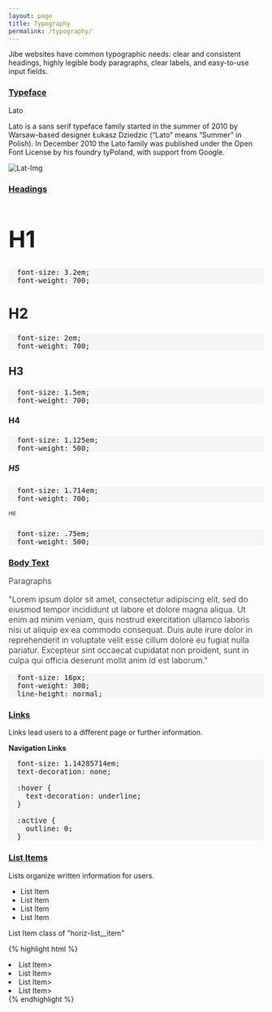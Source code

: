 ```yaml
---
layout: page
title: Typography
permalink: /typography/
---
```


Jibe websites have common typographic needs: clear and consistent headings, highly legible body paragraphs, clear labels, and easy-to-use input fields.


### <u>Typeface</u>

Lato

<p>Lato is a sans serif typeface family started in the summer of 2010 by Warsaw-based designer Łukasz Dziedzic (“Lato” means “Summer” in Polish). In December 2010 the Lato family was published under the Open Font License by his foundry tyPoland, with support from Google.</p>

<img src="../assets/Lato-Font.png" alt="Lat-Img" />

### <u>Headings</u>
<h1 style="font-size: 3.2em;">H1</h1>

<pre style= "background-color: #f5f5f5;">
  font-size: 3.2em;
  font-weight: 700;
</pre>

<h2 style="font-size: 2em;">H2</h2>

<pre style= "background-color: #f5f5f5;">
  font-size: 2em;
  font-weight: 700;
</pre>

<h3 style="font-size: 1.5em;">H3</h3>

<pre style= "background-color: #f5f5f5;">
  font-size: 1.5em;
  font-weight: 700;
</pre>

<h4 style="font-size: 1.125em;">H4</h4>

<pre style= "background-color: #f5f5f5;">
  font-size: 1.125em;
  font-weight: 500;
</pre>

<h5 style="font-size: 1.125em;">H5</h5>

<pre style= "background-color: #f5f5f5;">
  font-size: 1.714em;
  font-weight: 700;
</pre>

<h6 style="font-size: .75em;">H6</h6>

<pre style= "background-color: #f5f5f5;">
  font-size: .75em;
  font-weight: 500;
</pre>

### <u>Body Text</u>

<p style="font-size: 16px; font-weight: 300; line-height: normal;">Paragraphs</p>

  <p style="font-size: 16px; font-weight: 300; line-height: normal;">"Lorem ipsum dolor sit amet, consectetur adipiscing elit, sed do eiusmod tempor incididunt ut labore et dolore magna aliqua. Ut enim ad minim veniam, quis nostrud exercitation ullamco laboris nisi ut aliquip ex ea commodo consequat. Duis aute irure dolor in reprehenderit in voluptate velit esse cillum dolore eu fugiat nulla pariatur. Excepteur sint occaecat cupidatat non proident, sunt in culpa qui officia deserunt mollit anim id est laborum."</p>

<pre style= "background-color: #f5f5f5;">
  font-size: 16px;
  font-weight: 300;
  line-height: normal;
</pre>

### <u>Links</u>

Links lead users to a different page or further information.

<b>Navigation Links</b>

<pre style= "background-color: #f5f5f5;">
  font-size: 1.14285714em;
  text-decoration: none;

  :hover {
    text-decoration: underline;
  }

  :active {
    outline: 0;
  }
</pre>

### <u>List Items</u>

Lists organize written information for users.

* List Item
* List Item
* List Item
* List Item

<p>
  List Item class of "horiz-list__item"
</p>

  {% highlight html %}
  <li class="horiz-list__item">List Item></li>
  <li class="horiz-list__item">List Item></li>
  <li class="horiz-list__item">List Item></li>
  <li class="horiz-list__item">List Item></li>
  {% endhighlight %}
